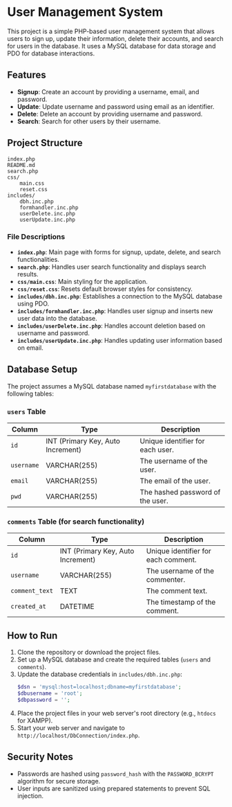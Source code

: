 # User Management System

This project is a simple PHP-based user management system that allows users to sign up, update their information, delete their accounts, and search for users in the database. It uses a MySQL database for data storage and PDO for database interactions.

## Features

- **Signup**: Create an account by providing a username, email, and password.
- **Update**: Update username and password using email as an identifier.
- **Delete**: Delete an account by providing username and password.
- **Search**: Search for other users by their username.

## Project Structure

```
index.php
README.md
search.php
css/
    main.css
    reset.css
includes/
    dbh.inc.php
    formhandler.inc.php
    userDelete.inc.php
    userUpdate.inc.php
```

### File Descriptions

- **`index.php`**: Main page with forms for signup, update, delete, and search functionalities.
- **`search.php`**: Handles user search functionality and displays search results.
- **`css/main.css`**: Main styling for the application.
- **`css/reset.css`**: Resets default browser styles for consistency.
- **`includes/dbh.inc.php`**: Establishes a connection to the MySQL database using PDO.
- **`includes/formhandler.inc.php`**: Handles user signup and inserts new user data into the database.
- **`includes/userDelete.inc.php`**: Handles account deletion based on username and password.
- **`includes/userUpdate.inc.php`**: Handles updating user information based on email.

## Database Setup

The project assumes a MySQL database named `myfirstdatabase` with the following tables:

### `users` Table

| Column      | Type                        | Description                       |
|-------------|-----------------------------|-----------------------------------|
| `id`        | INT (Primary Key, Auto Increment) | Unique identifier for each user. |
| `username`  | VARCHAR(255)                | The username of the user.         |
| `email`     | VARCHAR(255)                | The email of the user.            |
| `pwd`       | VARCHAR(255)                | The hashed password of the user.  |

### `comments` Table (for search functionality)

| Column        | Type                        | Description                       |
|---------------|-----------------------------|-----------------------------------|
| `id`          | INT (Primary Key, Auto Increment) | Unique identifier for each comment. |
| `username`    | VARCHAR(255)                | The username of the commenter.    |
| `comment_text`| TEXT                        | The comment text.                 |
| `created_at`  | DATETIME                    | The timestamp of the comment.     |

## How to Run

1. Clone the repository or download the project files.
2. Set up a MySQL database and create the required tables (`users` and `comments`).
3. Update the database credentials in `includes/dbh.inc.php`:
     ```php
     $dsn = 'mysql:host=localhost;dbname=myfirstdatabase';
     $dbusername = 'root';
     $dbpassword = '';
     ```
4. Place the project files in your web server's root directory (e.g., `htdocs` for XAMPP).
5. Start your web server and navigate to `http://localhost/DbConnection/index.php`.

## Security Notes

- Passwords are hashed using `password_hash` with the `PASSWORD_BCRYPT` algorithm for secure storage.
- User inputs are sanitized using prepared statements to prevent SQL injection.
